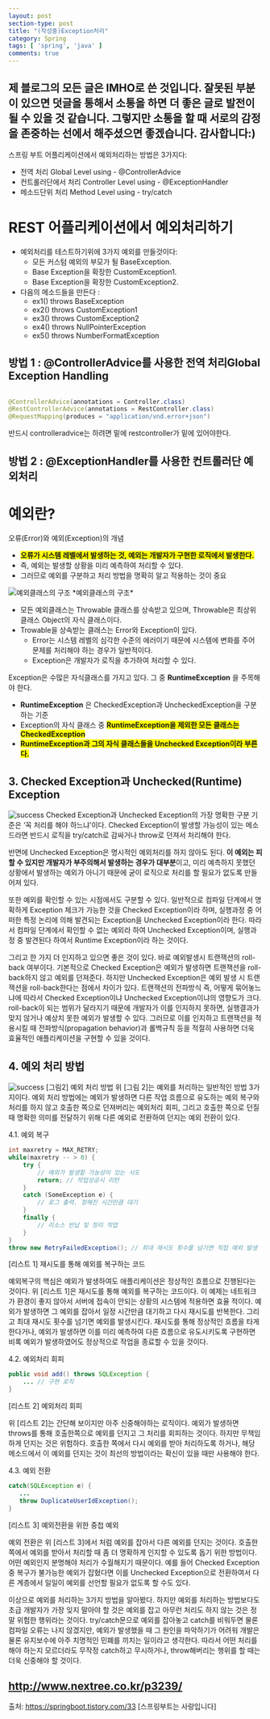 ```yaml
---
layout: post
section-type: post
title: "(작성중)Exception처리"
category: Spring
tags: [ 'spring', 'java' ]
comments: true
---
```

제 블로그의 모든 글은 IMHO로 쓴 것입니다.
잘못된 부분이 있으면 덧글을 통해서 소통을 하면 더 좋은 글로 발전이 될 수 있을 것 같습니다.
그렇지만 소통을 할 때 서로의 감정을 존중하는 선에서 해주셨으면 좋겠습니다.
감사합니다:)
---

스프링 부트 어플리케이션에서 예외처리하는 방법은 3가지다:  
- 전역 처리 Global Level using -  @ControllerAdvice
- 컨트롤러단에서 처리 Controller Level using - @ExceptionHandler
- 메소드단위 처리 Method Level using - try/catch  


# REST 어플리케이션에서 예외처리하기
- 예외처리를 테스트하기위에 3가지 예외를 만들것이다:  
  - 모든 커스텀 예외의 부모가 될 BaseException.
  - Base Exception을 확장한 CustomException1.
  - Base Exception을 확장한 CustomException2.  
- 다음의 메소드들을 만든다 :
  - ex1() throws BaseException
  - ex2() throws CustomException1
  - ex3() throws CustomException2
  - ex4() throws NullPointerException
  - ex5() throws NumberFormatException




## 방법 1 :  @ControllerAdvice를 사용한 전역 처리Global Exception Handling
``` java

@ControllerAdvice(annotations = Controller.class)
@RestControllerAdvice(annotations = RestController.class)
@RequestMapping(produces = "application/vnd.error+json")
```

반드시 controlleradvice는 하려면 밑에 restcontroller가 밑에 있어야한다.




## 방법 2 : @ExceptionHandler를 사용한 컨트롤러단 예외처리
# 예외란?

오류(Error)와 예외(Exception)의 개념

- <span style="background-color:yellow"><b> 오류가 시스템 레벨에서 발생하는 것, 예외는 개발자가 구현한 로직에서 발생한다. </b></span>
- 즉, 예외는 발생할 상황을 미리 예측하여 처리할 수 있다.
- 그러므로 예외를 구분하고 처리 방법을 명확히 알고 적용하는 것이 중요

<img alt="예외클래스의 구조" src = "/images/2019-06-19-exception/exception-class.png"/>
*예외클래스의 구조*

- 모든 예외클래스는 Throwable 클래스를 상속받고 있으며, Throwable은 최상위 클래스 Object의 자식 클래스이다.
- Trowable을 상속받는 클래스는 Error와 Exception이 있다.
  - Error는 시스템 레벨의 심각한 수준의 에러이기 때문에 시스템에 변화를 주어 문제를 처리해야 하는 경우가 일반적이다.
  - Exception은 개발자가 로직을 추가하여 처리할 수 있다.

Exception은 수많은 자식클래스를 가지고 있다. 그 중 **RuntimeException** 을 주목해야 한다.

- **RuntimeException** 은 CheckedException과 UncheckedException을 구분하는 기준
- Exception의 자식 클래스 중 <span style="background-color:yellow"><b> RuntimeException을 제외한 모든 클래스는 CheckedException </b></span>
- <span style="background-color:yellow"><b> RuntimeException과 그의 자식 클래스들을 Unchecked Exception이라 부른다. </b></span>

## 3. Checked Exception과 Unchecked(Runtime) Exception

<img alt="success" src = "/images/2019-06-19-exception/checked_exception_unchecked_exception.png"/>
Checked Exception과 Unchecked Exception의 가장 명확한 구분 기준은 ‘꼭 처리를 해야 하느냐’이다. Checked Exception이 발생할 가능성이 있는 메소드라면 반드시 로직을 try/catch로 감싸거나 throw로 던져서 처리해야 한다.

반면에 Unchecked Exception은 명시적인 예외처리를 하지 않아도 된다.<b> 이 예외는 피할 수 있지만 개발자가 부주의해서 발생하는 경우가 대부분</b>이고, 미리 예측하지 못했던 상황에서 발생하는 예외가 아니기 때문에 굳이 로직으로 처리를 할 필요가 없도록 만들어져 있다.



또한 예외를 확인할 수 있는 시점에서도 구분할 수 있다. 일반적으로 컴파일 단계에서 명확하게 Exception 체크가 가능한 것을 Checked Exception이라 하며, 실행과정 중 어떠한 특정 논리에 의해 발견되는 Exception을 Unchecked Exception이라 한다. 따라서 컴파일 단계에서 확인할 수 없는 예외라 하여 Unchecked Exception이며, 실행과정 중 발견된다 하여서 Runtime Exception이라 하는 것이다.

그리고 한 가지 더 인지하고 있으면 좋은 것이 있다. 바로 예외발생시 트랜잭션의 roll-back 여부이다. 기본적으로 Checked Exception은 예외가 발생하면 트랜잭션을 roll-back하지 않고 예외를 던져준다. 하지만 Unchecked Exception은 예외 발생 시 트랜잭션을 roll-back한다는 점에서 차이가 있다. 트랜잭션의 전파방식 즉, 어떻게 묶어놓느냐에 따라서 Checked Exception이냐 Unchecked Exception이냐의 영향도가 크다. roll-back이 되는 범위가 달라지기 때문에 개발자가 이를 인지하지 못하면, 실행결과가 맞지 않거나 예상치 못한 예외가 발생할 수 있다. 그러므로 이를 인지하고 트랜잭션을 적용시킬 때 전파방식(propagation behavior)과 롤백규칙 등을 적절히 사용하면 더욱 효율적인 애플리케이션을 구현할 수 있을 것이다.


## 4. 예외 처리 방법


<img alt="success" src = "/images/2019-06-19-exception/exceptionhandler.png"/>
[그림2] 예외 처리 방법 위 [그림 2]는 예외를 처리하는 일반적인 방법 3가지이다. 예외 처리 방법에는 예외가 발생하면 다른 작업 흐름으로 유도하는 예외 복구와 처리를 하지 않고 호출한 쪽으로 던져버리는 예외처리 회피, 그리고 호출한 쪽으로 던질 때 명확한 의미를 전달하기 위해 다른 예외로 전환하여 던지는 예외 전환이 있다.

4.1. 예외 복구
``` java
int maxretry = MAX_RETRY;  
while(maxretry -- > 0) {  
    try {
        // 예외가 발생할 가능성이 있는 시도
        return; // 작업성공시 리턴
    }
    catch (SomeException e) {
        // 로그 출력. 정해진 시간만큼 대기
    }
    finally {
        // 리소스 반납 및 정리 작업
    }
}
throw new RetryFailedException(); // 최대 재시도 횟수를 넘기면 직접 예외 발생  
```
[리스트 1] 재시도를 통해 예외를 복구하는 코드

예외복구의 핵심은 예외가 발생하여도 애플리케이션은 정상적인 흐름으로 진행된다는 것이다. 위 [리스트 1]은 재시도를 통해 예외를 복구하는 코드이다. 이 예제는 네트워크가 환경이 좋지 않아서 서버에 접속이 안되는 상황의 시스템에 적용하면 효율 적이다. 예외가 발생하면 그 예외를 잡아서 일정 시간만큼 대기하고 다시 재시도를 반복한다. 그리고 최대 재시도 횟수를 넘기면 예외를 발생시킨다. 재시도를 통해 정상적인 흐름을 타게 한다거나, 예외가 발생하면 이를 미리 예측하여 다른 흐름으로 유도시키도록 구현하면 비록 예외가 발생하였어도 정상적으로 작업을 종료할 수 있을 것이다.

4.2. 예외처리 회피
``` java
public void add() throws SQLException {  
    ... // 구현 로직
}
```
[리스트 2] 예외처리 회피

위 [리스트 2]는 간단해 보이지만 아주 신중해야하는 로직이다. 예외가 발생하면 throws를 통해 호출한쪽으로 예외를 던지고 그 처리를 회피하는 것이다. 하지만 무책임하게 던지는 것은 위험하다. 호출한 쪽에서 다시 예외를 받아 처리하도록 하거나, 해당 메소드에서 이 예외를 던지는 것이 최선의 방법이라는 확신이 있을 때만 사용해야 한다.

4.3. 예외 전환
``` java
catch(SQLException e) {  
   ...
   throw DuplicateUserIdException();
}
```
[리스트 3] 예외전환을 위한 중첩 예외

예외 전환은 위 [리스트 3]에서 처럼 예외를 잡아서 다른 예외를 던지는 것이다. 호출한 쪽에서 예외를 받아서 처리할 때 좀 더 명확하게 인지할 수 있도록 돕기 위한 방법이다. 어떤 예외인지 분명해야 처리가 수월해지기 때문이다. 예를 들어 Checked Exception 중 복구가 불가능한 예외가 잡혔다면 이를 Unchecked Exception으로 전환하여서 다른 계층에서 일일이 예외를 선언할 필요가 없도록 할 수도 있다.

이상으로 예외를 처리하는 3가지 방법을 알아봤다. 하지만 예외를 처리하는 방법보다도 초급 개발자가 가장 잊지 말아야 할 것은 예외를 잡고 아무런 처리도 하지 않는 것은 정말 위험한 행위라는 것이다. try/catch문으로 예외를 잡아놓고 catch를 비워두면 물론 컴파일 오류는 나지 않겠지만, 예외가 발생했을 때 그 원인을 파악하기가 어려워 개발은 물론 유지보수에 아주 치명적인 민폐를 끼치는 일이라고 생각한다. 따라서 어떤 처리를 해야 하는지 모르더라도 무작정 catch하고 무시하거나, throw해버리는 행위를 할 때는 더욱 신중해야 할 것이다.

http://www.nextree.co.kr/p3239/
---

출처: https://springboot.tistory.com/33 [스프링부트는 사랑입니다]
